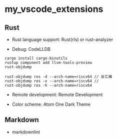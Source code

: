 # my_vscode_extensions



## Rust

- Rust language support: Rust(rls) or rust-analyzer

- Debug: CodeLLDB

```shell
cargo install cargo-binutils
rustup component add llvm-tools-preview
rust-objdump

rust-objdump ros -d --arch-name=riscv64 // 反汇编
rust-objdump ros -x --arch-name=riscv64 // 
rust-objdump ros -h --arch-name=riscv64
```

- Remote development: Remote Development

- Color scheme: Atom One Dark Theme



## Markdown

- markdownlint